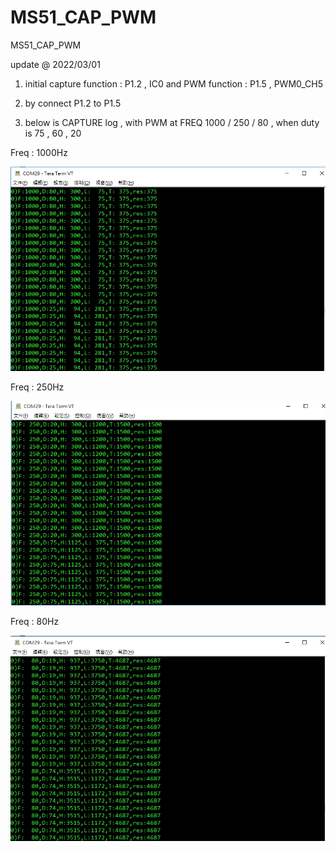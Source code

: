 # MS51_CAP_PWM
 MS51_CAP_PWM

update @ 2022/03/01

1. initial capture function : P1.2 , IC0 and PWM function : P1.5 , PWM0_CH5

2. by connect P1.2 to P1.5

3. below is CAPTURE log , with PWM at FREQ 1000 / 250 / 80 , when duty is 75 , 60 , 20

Freq : 1000Hz

![image](https://github.com/released/MS51_CAP_PWM/blob/main/freq_1k.jpg)

Freq : 250Hz

![image](https://github.com/released/MS51_CAP_PWM/blob/main/freq_250.jpg)

Freq : 80Hz

![image](https://github.com/released/MS51_CAP_PWM/blob/main/freq_80.jpg)

